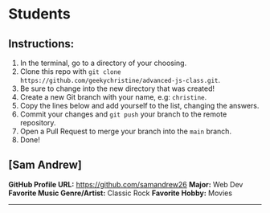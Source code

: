 # Students

## Instructions:

1. In the terminal, go to a directory of your choosing.
2. Clone this repo with `git clone https://github.com/geekychristine/advanced-js-class.git`.
3. Be sure to change into the new directory that was created!
4. Create a new Git branch with your name, e.g: `christine`.
5. Copy the lines below and add yourself to the list, changing the answers.
6. Commit your changes and `git push` your branch to the remote repository.
7. Open a Pull Request to merge your branch into the `main` branch.
8. Done!

## [Sam Andrew]

**GitHub Profile URL:** https://github.com/samandrew26
**Major:** Web Dev
**Favorite Music Genre/Artist:** Classic Rock 
**Favorite Hobby:** Movies 

---
